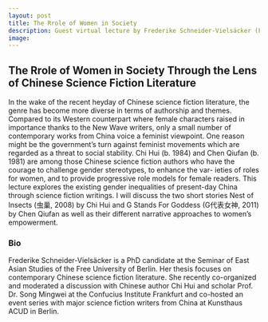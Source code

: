 ```yaml
---
layout: post
title: The Rrole of Women in Society 
description: Guest virtual lecture by Frederike Schneider-Vielsäcker (FU Berlin)
image:
---
```

## The Rrole of Women in Society Through the Lens of Chinese Science Fiction Literature

In the wake of the recent heyday of Chinese science fiction literature, the genre has become more diverse in terms of authorship and themes. Compared to its Western counterpart where female characters raised in 
importance thanks to the New Wave writers, only a small number of contemporary works from China voice a feminist viewpoint. One reason might be the government’s turn against feminist movements which are 
regarded as a threat to social stability. Chi Hui (b. 1984) and Chen Qiufan (b. 1981) are among those Chinese science fiction authors who have the courage to challenge gender stereotypes, to enhance the var-
ieties of roles for women, and to provide progressive role models for female readers. This lecture explores the existing gender inequalities of present-day China through science fiction writings. I will discuss the two short 
stories Nest of Insects (虫巢, 2008) by Chi Hui and G Stands For Goddess (G代表女神, 2011) by Chen Qiufan as well as their different narrative approaches to women’s empowerment.

### Bio
Frederike Schneider-Vielsäcker is a PhD candidate at the Seminar of East Asian Studies of the Free University of Berlin. Her thesis focuses on contemporary Chinese science fiction literature. She recently co-organized and 
moderated a discussion with Chinese author Chi Hui and scholar Prof. Dr. Song Mingwei at the Confucius Institute Frankfurt and co-hosted an event series with major science fiction writers from China at Kunsthaus ACUD in Berlin.
